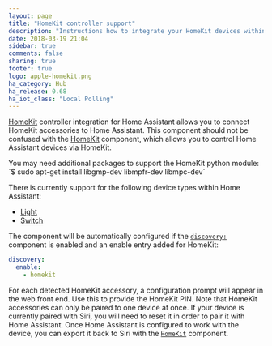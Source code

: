 ```yaml
---
layout: page
title: "HomeKit controller support"
description: "Instructions how to integrate your HomeKit devices within Home Assistant."
date: 2018-03-19 21:04
sidebar: true
comments: false
sharing: true
footer: true
logo: apple-homekit.png
ha_category: Hub
ha_release: 0.68
ha_iot_class: "Local Polling"
---
```


[HomeKit](https://developer.apple.com/homekit/) controller integration for Home Assistant allows you to connect HomeKit accessories to Home Assistant. This component should not be confused with the [HomeKit](homekit) component, which allows you to control Home Assistant devices via HomeKit.

<p class="note warning">
 You may need additional packages to support the HomeKit python module:
 `$ sudo apt-get install libgmp-dev libmpfr-dev libmpc-dev`
</p>

There is currently support for the following device types within Home Assistant:

- [Light](../light.homekit_controller)
- [Switch](../switch.homekit_controller)

The component will be automatically configured if the [`discovery:`](components/discovery/) component is enabled and an enable entry added for HomeKit:

```yaml
discovery:
  enable:
    - homekit
```

For each detected HomeKit accessory, a configuration prompt will appear in the web front end. Use this to provide the HomeKit PIN. Note that HomeKit accessories can only be paired to one device at once. If your device is currently paired with Siri, you will need to reset it in order to pair it with Home Assistant. Once Home Assistant is configured to work with the device, you can export it back to Siri with the [`HomeKit`](components/homekit) component.
